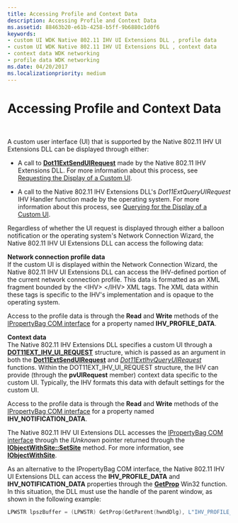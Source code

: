 ```yaml
---
title: Accessing Profile and Context Data
description: Accessing Profile and Context Data
ms.assetid: 88463b20-e61b-4258-b5ff-9b6880c1d0f6
keywords:
- custom UI WDK Native 802.11 IHV UI Extensions DLL , profile data
- custom UI WDK Native 802.11 IHV UI Extensions DLL , context data
- context data WDK networking
- profile data WDK networking
ms.date: 04/20/2017
ms.localizationpriority: medium
---
```


# Accessing Profile and Context Data




 

A custom user interface (UI) that is supported by the Native 802.11 IHV UI Extensions DLL can be displayed through either:

-   A call to [**Dot11ExtSendUIRequest**](https://msdn.microsoft.com/library/windows/hardware/ff547567) made by the Native 802.11 IHV Extensions DLL. For more information about this process, see [Requesting the Display of a Custom UI](requesting-the-display-of-a-custom-ui.md).

-   A call to the Native 802.11 IHV Extensions DLL's *Dot11ExtQueryUIRequest* IHV Handler function made by the operating system. For more information about this process, see [Querying for the Display of a Custom UI](querying-for-the-display-of-a-custom-ui.md).

Regardless of whether the UI request is displayed through either a balloon notification or the operating system's Network Connection Wizard, the Native 802.11 IHV UI Extensions DLL can access the following data:

<a href="" id="network-connection-profile-data"></a>**Network connection profile data**  
If the custom UI is displayed within the Network Connection Wizard, the Native 802.11 IHV UI Extensions DLL can access the IHV-defined portion of the current network connection profile. This data is formatted as an XML fragment bounded by the &lt;IHV&gt; &lt;/IHV&gt; XML tags. The XML data within these tags is specific to the IHV's implementation and is opaque to the operating system.

Access to the profile data is through the **Read** and **Write** methods of the [IPropertyBag COM interface](https://go.microsoft.com/fwlink/p/?linkid=56610) for a property named **IHV\_PROFILE\_DATA**.

<a href="" id="context-data"></a>**Context data**  
The Native 802.11 IHV Extensions DLL specifies a custom UI through a [**DOT11EXT\_IHV\_UI\_REQUEST**](https://msdn.microsoft.com/library/windows/hardware/ff547637) structure, which is passed as an argument in both the [**Dot11ExtSendUIRequest**](https://msdn.microsoft.com/library/windows/hardware/ff547567) and [*Dot11ExtIhvQueryUIRequest*](https://msdn.microsoft.com/library/windows/hardware/ff547507) functions. Within the DOT11EXT\_IHV\_UI\_REQUEST structure, the IHV can provide (through the **pvUIRequest** member) context data specific to the custom UI. Typically, the IHV formats this data with default settings for the custom UI.

Access to the profile data is through the **Read** and **Write** methods of the [IPropertyBag COM interface](https://go.microsoft.com/fwlink/p/?linkid=56610) for a property named **IHV\_NOTIFICATION\_DATA**.

The Native 802.11 IHV UI Extensions DLL accesses the [IPropertyBag COM interface](https://go.microsoft.com/fwlink/p/?linkid=56610) through the *IUnknown* pointer returned through the [**IObjectWithSite::SetSite**](https://msdn.microsoft.com/library/windows/desktop/ms683869) method. For more information, see [**IObjectWithSite**](https://msdn.microsoft.com/library/windows/desktop/ms693765).

As an alternative to the IPropertyBag COM interface, the Native 802.11 IHV UI Extensions DLL can access the **IHV\_PROFILE\_DATA** and **IHV\_NOTIFICATION\_DATA** properties through the [**GetProp**](https://msdn.microsoft.com/library/windows/desktop/ms633564) Win32 function. In this situation, the DLL must use the handle of the parent window, as shown in the following example:

```C++
LPWSTR lpszBuffer = (LPWSTR) GetProp(GetParent(hwndDlg), L"IHV_PROFILE_DATA");
```

 

 





